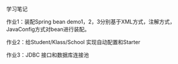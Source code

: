 学习笔记

作业1：装配Spring bean
demo1，2，3分别基于XML方式，注解方式，JavaConfig方式对bean进行装配。

作业2：给Student/Klass/School 实现自动配置和Starter

作业3：JDBC 接口和数据库连接池